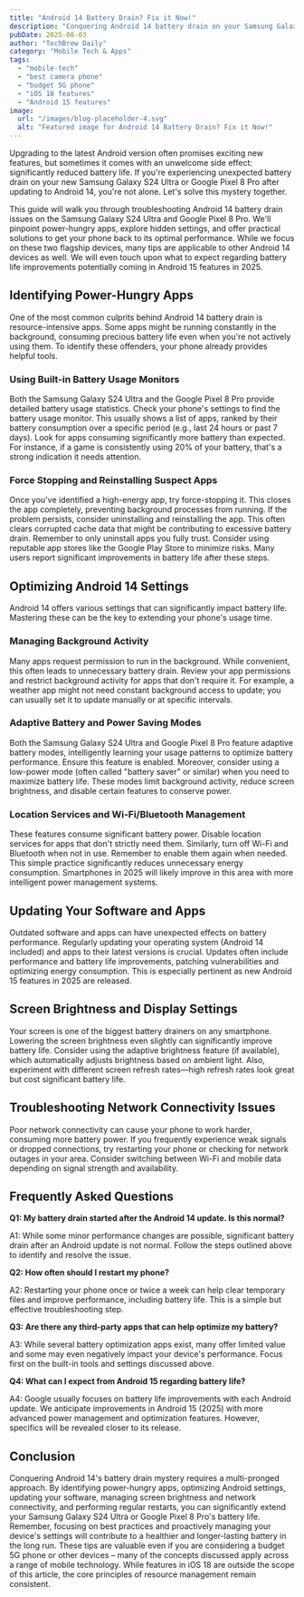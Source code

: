 ```yaml
---
title: "Android 14 Battery Drain? Fix it Now!"
description: "Conquering Android 14 battery drain on your Samsung Galaxy S24 Ultra & Google Pixel 8 Pro (2024)?  This complete guide helps you pinpoint power-hungry apps & hidden settings. Learn how to optimize your battery life and get the best performance from your phone. Read now!"
pubDate: 2025-08-03
author: "TechBrew Daily"
category: "Mobile Tech & Apps"
tags:
  - "mobile-tech"
  - "best camera phone"
  - "budget 5G phone"
  - "iOS 18 features"
  - "Android 15 features"
image:
  url: "/images/blog-placeholder-4.svg"
  alt: "Featured image for Android 14 Battery Drain? Fix it Now!"
---
```


Upgrading to the latest Android version often promises exciting new features, but sometimes it comes with an unwelcome side effect: significantly reduced battery life.  If you're experiencing unexpected battery drain on your new Samsung Galaxy S24 Ultra or Google Pixel 8 Pro after updating to Android 14, you're not alone.  Let's solve this mystery together.

This guide will walk you through troubleshooting Android 14 battery drain issues on the Samsung Galaxy S24 Ultra and Google Pixel 8 Pro.  We'll pinpoint power-hungry apps, explore hidden settings, and offer practical solutions to get your phone back to its optimal performance. While we focus on these two flagship devices, many tips are applicable to other Android 14 devices as well.  We will even touch upon what to expect regarding battery life improvements potentially coming in Android 15 features in 2025.

## Identifying Power-Hungry Apps

One of the most common culprits behind Android 14 battery drain is resource-intensive apps.  Some apps might be running constantly in the background, consuming precious battery life even when you're not actively using them.  To identify these offenders, your phone already provides helpful tools.

###  Using Built-in Battery Usage Monitors

Both the Samsung Galaxy S24 Ultra and the Google Pixel 8 Pro provide detailed battery usage statistics.  Check your phone's settings to find the battery usage monitor. This usually shows a list of apps, ranked by their battery consumption over a specific period (e.g., last 24 hours or past 7 days).  Look for apps consuming significantly more battery than expected.  For instance, if a game is consistently using 20% of your battery, that's a strong indication it needs attention.

###  Force Stopping and Reinstalling Suspect Apps

Once you've identified a high-energy app, try force-stopping it.  This closes the app completely, preventing background processes from running.  If the problem persists, consider uninstalling and reinstalling the app.  This often clears corrupted cache data that might be contributing to excessive battery drain.  Remember to only uninstall apps you fully trust.  Consider using reputable app stores like the Google Play Store to minimize risks.  Many users report significant improvements in battery life after these steps.

## Optimizing Android 14 Settings

Android 14 offers various settings that can significantly impact battery life.  Mastering these can be the key to extending your phone's usage time.

###  Managing Background Activity

Many apps request permission to run in the background. While convenient, this often leads to unnecessary battery drain.  Review your app permissions and restrict background activity for apps that don't require it.  For example, a weather app might not need constant background access to update; you can usually set it to update manually or at specific intervals.

###  Adaptive Battery and Power Saving Modes

Both the Samsung Galaxy S24 Ultra and Google Pixel 8 Pro feature adaptive battery modes, intelligently learning your usage patterns to optimize battery performance.  Ensure this feature is enabled.  Moreover, consider using a low-power mode (often called "battery saver" or similar) when you need to maximize battery life.  These modes limit background activity, reduce screen brightness, and disable certain features to conserve power.

###  Location Services and Wi-Fi/Bluetooth Management

These features consume significant battery power.  Disable location services for apps that don't strictly need them. Similarly, turn off Wi-Fi and Bluetooth when not in use.  Remember to enable them again when needed. This simple practice significantly reduces unnecessary energy consumption.  Smartphones in 2025 will likely improve in this area with more intelligent power management systems.

## Updating Your Software and Apps

Outdated software and apps can have unexpected effects on battery performance.  Regularly updating your operating system (Android 14 included) and apps to their latest versions is crucial.  Updates often include performance and battery life improvements, patching vulnerabilities and optimizing energy consumption.  This is especially pertinent as new Android 15 features in 2025 are released.

##  Screen Brightness and Display Settings

Your screen is one of the biggest battery drainers on any smartphone.  Lowering the screen brightness even slightly can significantly improve battery life. Consider using the adaptive brightness feature (if available), which automatically adjusts brightness based on ambient light.  Also, experiment with different screen refresh rates—high refresh rates look great but cost significant battery life.

## Troubleshooting Network Connectivity Issues

Poor network connectivity can cause your phone to work harder, consuming more battery power.  If you frequently experience weak signals or dropped connections, try restarting your phone or checking for network outages in your area. Consider switching between Wi-Fi and mobile data depending on signal strength and availability.  

## Frequently Asked Questions

**Q1:  My battery drain started after the Android 14 update. Is this normal?**

A1:  While some minor performance changes are possible, significant battery drain after an Android update is not normal.  Follow the steps outlined above to identify and resolve the issue.

**Q2:  How often should I restart my phone?**

A2:  Restarting your phone once or twice a week can help clear temporary files and improve performance, including battery life.  This is a simple but effective troubleshooting step.

**Q3:  Are there any third-party apps that can help optimize my battery?**

A3:  While several battery optimization apps exist, many offer limited value and some may even negatively impact your device's performance.  Focus first on the built-in tools and settings discussed above.

**Q4:  What can I expect from Android 15 regarding battery life?**

A4: Google usually focuses on battery life improvements with each Android update. We anticipate improvements in Android 15 (2025) with more advanced power management and optimization features. However, specifics will be revealed closer to its release.

## Conclusion

Conquering Android 14's battery drain mystery requires a multi-pronged approach.  By identifying power-hungry apps, optimizing Android settings, updating your software, managing screen brightness and network connectivity, and performing regular restarts, you can significantly extend your Samsung Galaxy S24 Ultra or Google Pixel 8 Pro's battery life. Remember, focusing on best practices and proactively managing your device's settings will contribute to a healthier and longer-lasting battery in the long run.  These tips are valuable even if you are considering a budget 5G phone or other devices – many of the concepts discussed apply across a range of mobile technology. While features in iOS 18 are outside the scope of this article, the core principles of resource management remain consistent.